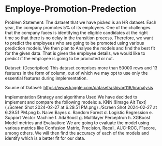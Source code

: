 # Employe-Promotion-Predection

Problem Statement:
The dataset that we have picked is an HR dataset. Each year, the company promotes 5% of its employees. One of the challenges that the company faces is identifying the eligible candidates at the right time so that there is no delay in the transition process.
Therefore, we want to predict the employees who are going to be promoted using various prediction models. We then plan to Analyse the models and find the best fit for the given data. That is given the employee details, we would like to predict if the employee is going to be promoted or not.


Dataset: (Description)
This dataset comprises more than 50000 rows and 13 features in the form of column, out of which we may opt to use only the essential features during implementation.


Source of Dataset: https://www.kaggle.com/datasets/shivan118/hranalysis

Implementation Strategy and algorithms Used
We have decided to implement and compare the following models:
a. KNN
![Image Alt Text](./Screen Shot 2024-02-27 at 6.29.51 PM.png)
./Screen Shot 2024-02-27 at 6.29.51 PM.png
b. Naive Bayes
c. Random Forest
d. Logistic Regression
e. Support Vector Machine
f. AdaBoost
g. Multilayer Perceptron
h. XGBoost
Model metrics and Evaluation:
We are going to evaluate the model using various metrics like Confusion Matrix, Precision, Recall, AUC-ROC, F1score, among others.
We will then find the accuracy of each of the models and identify which is a better fit for our data.



